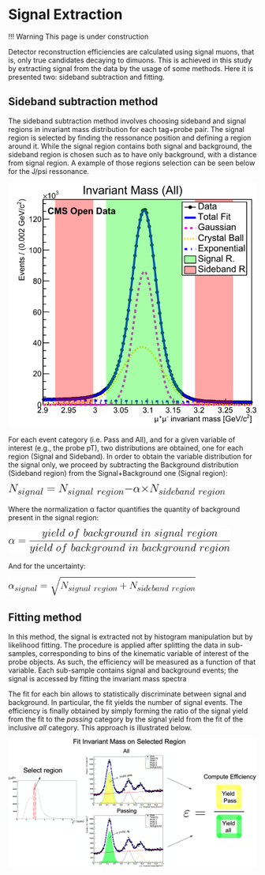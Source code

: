# Signal Extraction

!!! Warning
    This page is under construction

Detector reconstruction efficiencies are calculated using signal muons, that is, only true candidates decaying to dimuons. This is achieved in this study by extracting signal from  the data by the usage of some methods. Here it is presented two: sideband subtraction and fitting.

## Sideband subtraction method

The sideband subtraction method involves choosing sideband and signal regions in invariant mass distribution for each tag+probe pair. The signal region is selected by finding the ressonance position and defining a region around it. While the signal region contains both signal and background, the sideband region is chosen such as to have only background, with a distance from signal region. A example of those regions selection can be seen below for the J/psi ressonance.

![Efficiency equation](/images/analysis/cmsefficiency/InvariantMass_Jpsi_All_region.svg)

For each event category (i.e. Pass and All), and for a given variable of interest (e.g., the probe pT), two distributions are obtained, one for each region (Signal and Sideband). In order to obtain the variable distribution for the signal only, we proceed by subtracting the Background distribution (Sideband region) from the Signal+Background one (Signal region):

<img width="440px" src="../../../images/analysis/cmsefficiency/subtraction.svg" alt="Sideband Subtraction equation">

Where the normalization α factor quantifies the quantity of background present in the signal region:

<img width="450px" src="../../../images/analysis/cmsefficiency/alpha.svg" alt="Alpha factor equation">

And for the uncertainty:

<img width="380px" src="../../../images/analysis/cmsefficiency/subtraction_error.svg" alt="Sideband Subtraction errors equation">

## Fitting method

In this method, the signal is extracted not by histogram manipulation but by likelihood fitting. The procedure is applied after splitting the data in sub-samples, corresponding to bins of the kinematic variable of interest of the probe objects. As such, the efficiency will be measured as a function of that variable. Each sub-sample contains signal and background events; the signal is accessed by fitting the invariant mass spectra

The fit for each bin allows to statistically discriminate between signal and background. In particular, the fit yields the number of signal events. The efficiency is finally obtained by simply forming the ratio of the signal yield from the fit to the *passing* category by the signal yield from the fit of the inclusive *all* category. This approach is illustrated below.

![Efficiency equation](/images/analysis/cmsefficiency/fitting_method_large.png)